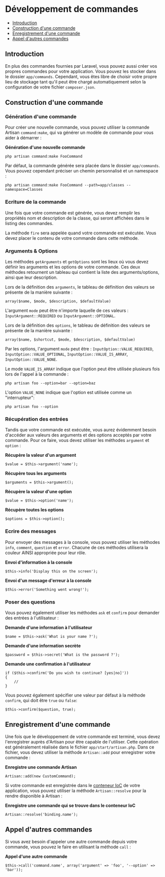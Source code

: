# Développement de commandes

- [Introduction](#introduction)
- [Construction d'une commande](#building-a-command)
- [Enregistrement d'une commande](#registering-commands)
- [Appel d'autres commandes](#calling-other-commands)

<a name="introduction"></a>
## Introduction

En plus des commandes fournies par Laravel, vous pouvez aussi créer vos propres commandes pour votre application. Vous pouvez les stocker dans le dossier `app/commands`. Cependant, vous êtes libre de choisir votre propre lieu de stockage tant qu'il peut être chargé automatiquement selon la configuration de votre fichier `composer.json`.

<a name="building-a-command"></a>
## Construction d'une commande

### Génération d'une commande

Pour créer une nouvelle commande, vous pouvez utiliser la commande Artisan `command:make`, qui va générer un modèle de commande pour vous aider à démarrer :

**Génération d'une nouvelle commande**

	php artisan command:make FooCommand

Par défaut, la commande générée sera placée dans le dossier `app/commands`. Vous pouvez cependant préciser un chemin personnalisé et un namespace :

	php artisan command:make FooCommand --path=app/classes --namespace=Classes

### Ecriture de la commande

Une fois que votre commande est générée, vous devez remplir les propriétés nom et description de la classe, qui seront affichées dans le listing des commandes.

La méthode `fire` sera appelée quand votre commande est exécutée. Vous devez placer le contenu de votre commande dans cette méthode.

### Arguments & Options

Les méthodes `getArguments` et `getOptions` sont les lieux où vous devez définir les arguments et les options de votre commande. Ces deux méthodes retournent un tableau qui contient la liste des arguments/options, ainsi que leur description.

Lors de la définition des `arguments`, le tableau de définition des valeurs se présente de la manière suivante :

	array($name, $mode, $description, $defaultValue)

L'argument `mode` peut être n'importe laquelle de ces valeurs : `InputArgument::REQUIRED` ou `InputArgument::OPTIONAL`.

Lors de la définition des `options`, le tableau de définition des valeurs se présente de la manière suivante :

	array($name, $shortcut, $mode, $description, $defaultValue)

Par les options, l'argument `mode` peut être : `InputOption::VALUE_REQUIRED`, `InputOption::VALUE_OPTIONAL`, `InputOption::VALUE_IS_ARRAY`, `InputOption::VALUE_NONE`.

Le mode `VALUE_IS_ARRAY` indique que l'option peut être utilisée plusieurs fois lors de l'appel à la commande :

	php artisan foo --option=bar --option=baz

L'option `VALUE_NONE` indique que l'option est utilisée comme un "interrupteur":

	php artisan foo --option

### Récupération des entrées

Tandis que votre commande est exécutée, vous aurez évidemment besoin d'accéder aux valeurs des arguments et des options acceptés par votre commande. Pour ce faire, vous devez utiliser les méthodes `argument` et `option` :

**Récupère la valeur d'un argument**

	$value = $this->argument('name');

**Récupère tous les arguments**

	$arguments = $this->argument();

**Récupère la valeur d'une option**

	$value = $this->option('name');

**Récupère toutes les options**

	$options = $this->option();

### Ecrire des messages

Pour envoyer des messages à la console, vous pouvez utiliser les méthodes `info`, `comment`, `question` et `error`. Chacune de ces méthodes utilisera la couleur AINSI appropriée pour leur rôle.

**Envoi d'information à la console**

	$this->info('Display this on the screen');

**Envoi d'un message d'erreur à la console**

	$this->error('Something went wrong!');

### Poser des questions

Vous pouvez également utiliser les méthodes `ask` et `confirm` pour demander des entrées à l'utilisateur :

**Demande d'une information à l'utilisateur**

	$name = $this->ask('What is your name ?');

**Demande d'une information secrète**

    $password = $this->secret('What is the password ?');


**Demande une confirmation à l'utilisateur**

	if ($this->confirm('Do you wish to continue? [yes|no]'))
	{
		//
	}

Vous pouvez également spécifier une valeur par défaut à la méthode `confirm`, qui doit être `true` ou `false`:

	$this->confirm($question, true);

<a name="registering-commands"></a>
## Enregistrement d'une commande

Une fois que le développement de votre commande est terminé, vous devez l'enregistrer auprès d'Artisan pour être capable de l'utiliser. Cette opération est généralement réalisée dans le fichier `app/start/artisan.php`. Dans ce fichier, vous devez utiliser la méthode `Artisan::add` pour enregistrer votre commande :

**Enregistre une commande Artisan**

	Artisan::add(new CustomCommand);

Si votre commande est enregistrée dans le [conteneur IoC](/4.0/ioc) de votre application, vous pouvez utiliser la méthode `Artisan::resolve` pour la rendre disponible à Artisan :

**Enregistre une commande qui se trouve dans le conteneur IoC**

	Artisan::resolve('binding.name');

<a name="calling-other-commands"></a>
## Appel d'autres commandes

Si vous avez besoin d'appeler une autre commande depuis votre commande, vous pouvez le faire en utilisant la méthode `call` :

**Appel d'une autre commande**

	$this->call('command.name', array('argument' => 'foo', '--option' => 'bar'));
